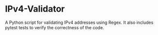 # IPv4-Validator
A Python script for validating IPv4 addresses using Regex. It also includes pytest tests to verify the correctness of the code.
